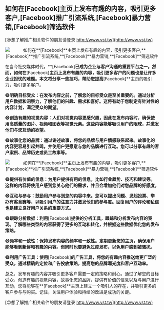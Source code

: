 ## **如何在**[Facebook]**主页上发布有趣的内容，吸引更多客户,**[Facebook]**推广引流系统,**[Facebook]**暴力营销,**[Facebook]**筛选软件**

[😍想了解推广相关软件的朋友请登录 http://www.vst.tw](http://www.vst.tw)

 <center><img src="https://vst.tw/MP4/tuiguang/png/4.png" alt="如何在**[Facebook]**主页上发布有趣的内容，吸引更多客户,**[Facebook]**推广引流系统,**[Facebook]**暴力营销,**[Facebook]**筛选软件"></center>

在当今社交媒体时代，**[Facebook]**已成为企业与客户沟通的重要平台之一。然而，如何在**[Facebook]**主页上发布有趣的内容，吸引更多客户的问题也是让许多企业担忧的难题。本文将分享一些技巧，帮助您提高**[Facebook]**主页的吸引力，吸引更多客户。

**😄明确目标受众：在发布内容之前，了解您的目标受众是至关重要的。通过分析用户数据和洞察力，了解他们的兴趣、需求和喜好。这将有助于您制定有针对性的内容计划，满足受众的期望。**

**😄创造有趣的视觉内容：人们对视觉内容更感兴趣，因此在发布内容时，确保使用高质量的图片、视频和图表等视觉元素。这些内容能够吸引用户的眼球，并激发他们与您互动的欲望。**

**😄故事化您的品牌：通过讲述故事，将您的品牌与用户情感联系起来。故事化的内容更容易引起共鸣，并使用户更愿意与您的品牌进行互动。您可以分享有趣的客户案例、品牌历史或员工故事等。**

 <center><img src="https://vst.tw/MP4/tuiguang/png/3.png" alt="如何在**[Facebook]**主页上发布有趣的内容，吸引更多客户,**[Facebook]**推广引流系统,**[Facebook]**暴力营销,**[Facebook]**筛选软件"></center>

**😄提供有价值的信息：为用户提供有用的信息，比如行业趋势、技巧和建议等。这样的内容将使用户感到您关心他们的需求，并且会增加他们对您品牌的好感度。**

**😄互动与参与：鼓励用户参与到您的内容中来。您可以提出问题、发起投票、举办有奖竞赛等，以吸引用户的注意力并激发他们的参与度。回复用户的评论和私信也是建立良好用户关系的重要方式。**

**😄跟踪分析数据：利用**[Facebook]**提供的分析工具，跟踪和分析发布内容的表现。了解哪些类型的内容获得了更多的互动和转化，并根据这些数据优化您的发布策略。**

**😄频率和一致性：保持发布内容的频率和一致性。定期更新您的主页，确保用户能够看到新鲜和有趣的内容。但同时也要避免过度发布，以免用户感到被骚扰。**

**😄利用广告工具：使用**[Facebook]**的广告工具，将您的有趣内容推送给更广泛的受众。通过精确的定位和广告投放策略，提高您的品牌曝光度和客户互动率。**

总之，发布有趣的内容并吸引更多客户需要一定的策略和耐心。通过了解您的目标受众，创造有趣的视觉内容，故事化您的品牌，提供有价值的信息以及与用户进行互动，您将能够在**[Facebook]**主页上建立一个吸引人的存在，并吸引更多的客户参与与购买。记住，关注用户体验和持续的改进是成功的关键。

[😍想了解推广相关软件的朋友请登录 http://www.vst.tw](http://www.vst.tw)



